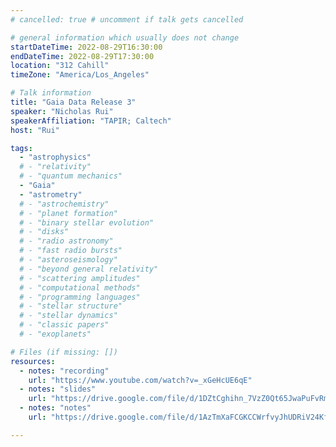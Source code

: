 ```yaml
---
# cancelled: true # uncomment if talk gets cancelled

# general information which usually does not change
startDateTime: 2022-08-29T16:30:00
endDateTime: 2022-08-29T17:30:00
location: "312 Cahill"
timeZone: "America/Los_Angeles"

# Talk information
title: "Gaia Data Release 3"
speaker: "Nicholas Rui"
speakerAffiliation: "TAPIR; Caltech"
host: "Rui"

tags:
  - "astrophysics"
  # - "relativity"
  # - "quantum mechanics"
  - "Gaia"
  - "astrometry"
  # - "astrochemistry"
  # - "planet formation"
  # - "binary stellar evolution"
  # - "disks"
  # - "radio astronomy"
  # - "fast radio bursts"
  # - "asteroseismology"
  # - "beyond general relativity"
  # - "scattering amplitudes"
  # - "computational methods"
  # - "programming languages"
  # - "stellar structure"
  # - "stellar dynamics"
  # - "classic papers"
  # - "exoplanets"

# Files (if missing: [])
resources:
  - notes: "recording"
    url: "https://www.youtube.com/watch?v=_xGeHcUE6qE"
  - notes: "slides"
    url: "https://drive.google.com/file/d/1DZtCghihn_7VzZ0Qt65JwaPuFvRmY3xk/view?usp=drive_link"
  - notes: "notes"
    url: "https://drive.google.com/file/d/1AzTmXaFCGKCCWrfvyJhUDRiV24KfCdkX/view?usp=drive_link"

---
```



